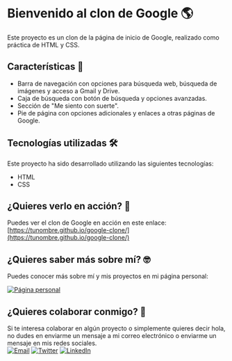 # Bienvenido al clon de Google 🌎

Este proyecto es un clon de la página de inicio de Google, realizado como práctica de HTML y CSS. 

## Características 🚀

- Barra de navegación con opciones para búsqueda web, búsqueda de imágenes y acceso a Gmail y Drive.
- Caja de búsqueda con botón de búsqueda y opciones avanzadas.
- Sección de "Me siento con suerte".
- Pie de página con opciones adicionales y enlaces a otras páginas de Google.

## Tecnologías utilizadas 🛠️

Este proyecto ha sido desarrollado utilizando las siguientes tecnologías:

- HTML
- CSS

## ¿Quieres verlo en acción? 🤔

Puedes ver el clon de Google en acción en este enlace: [https://tunombre.github.io/google-clone/](https://tunombre.github.io/google-clone/)

## ¿Quieres saber más sobre mí? 🤓

Puedes conocer más sobre mí y mis proyectos en mi página personal:

[![Página personal](https://img.shields.io/badge/Página%20personal-4285F4?style=for-the-badge&logo=google&logoColor=white&labelColor=101010)](https://sergioperalta.dev/)

## ¿Quieres colaborar conmigo? 🤝

Si te interesa colaborar en algún proyecto o simplemente quieres decir hola, no dudes en enviarme un mensaje a mi correo electrónico o enviarme un mensaje en mis redes sociales.
<br>
[![Email](https://img.shields.io/badge/Email-D14836?style=for-the-badge&logo=gmail&logoColor=white&labelColor=101010)](mailto:tuemail@gmail.com)
[![Twitter](https://img.shields.io/badge/Twitter-1DA1F2?style=for-the-badge&logo=twitter&logoColor=white&labelColor=101010)](https://twitter.com/tunombre)
[![LinkedIn](https://img.shields.io/badge/LinkedIn-0077B5?style=for-the-badge&logo=linkedin&logoColor=white&labelColor=101010)](https://www.linkedin.com/in/tunombre)
